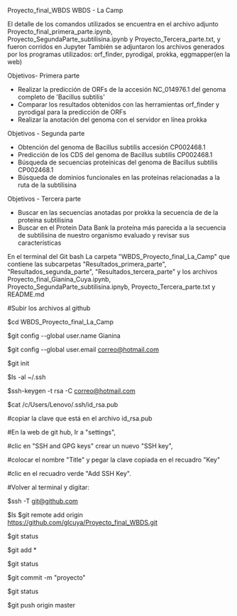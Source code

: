 Proyecto_final_WBDS
WBDS - La Camp



El detalle de los comandos utilizados se encuentra en el archivo adjunto Proyecto_final_primera_parte.ipynb, Proyecto_SegundaParte_subtilisina.ipynb
y Proyecto_Tercera_parte.txt, y fueron corridos en Jupyter 
También se adjuntaron los archivos generados por los programas utilizados: orf_finder, pyrodigal, prokka, eggmapper(en la web)


Objetivos- Primera parte

- Realizar la predicción de ORFs de la accesión NC_014976.1 del genoma completo de 'Bacillus subtilis'
- Comparar los resultados obtenidos con las herramientas orf_finder y pyrodigal para la predicción de ORFs
- Realizar la anotación del genoma con el servidor en línea prokka

Objetivos - Segunda parte

- Obtención del genoma de Bacillus subtilis accesión CP002468.1
- Predicción de los CDS del genoma de Bacillus subtilis CP002468.1
- Búsqueda de secuencias proteínicas del genoma de Bacillus subtilis CP002468.1
- Búsqueda de dominios funcionales en las proteínas relacionadas a la ruta de la subtilisina

Objetivos - Tercera parte
- Buscar en las secuencias anotadas por prokka la secuencia de de la proteina subtilisina
- Buscar en el Protein Data Bank la proteína más parecida a la secuencia de subtilisina de nuestro organismo evaluado y revisar sus características


En el terminal del Git bash
La carpeta "WBDS_Proyecto_final_La_Camp"
que contiene las subcarpetas "Resultados_primera_parte", "Resultados_segunda_parte", "Resultados_tercera_parte" y los archivos Proyecto_final_Gianina_Cuya.ipynb, Proyecto_SegundaParte_subtilisina.ipnyb, Proyecto_Tercera_parte.txt y README.md

#Subir los archivos al github

$cd WBDS_Proyecto_final_La_Camp

$git config --global user.name Gianina

$git config --global user.email correo@hotmail.com

$git init

$ls -al ~/.ssh

$ssh-keygen -t rsa -C correo@hotmail.com

$cat /c/Users/Lenovo/.ssh/id_rsa.pub

#copiar la clave que está en el archivo id_rsa.pub

#En la web de git hub, Ir a "settings", 

#clic en "SSH and  GPG keys" crear un nuevo "SSH key",  

#colocar el nombre "Title" y pegar la clave copiada en el recuadro "Key"

#clic en el recuadro verde "Add SSH Key".

#Volver al terminal y digitar:

$ssh -T git@github.com

$ls
$git remote add origin https://github.com/glcuya/Proyecto_final_WBDS.git

$git status

$git add *

$git status

$git commit -m "proyecto"

$git status

$git push origin master


